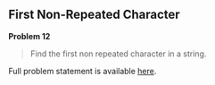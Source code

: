 First Non-Repeated Character
----------------------------

**Problem 12**

> Find the first non repeated character in a string.

Full problem statement is available [here][mirror].

[mirror]: https://github.com/rdtsc/codeeval-problem-statements/tree/master/moderate/012-first-non-repeated-character/
          "View Problem Statement Mirror"
